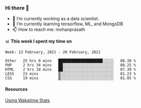 ### Hi there 👋

- 🔭 I’m currently working as a data scientist.
- 🌱 I’m currently learning tensorflow, ML, and MongoDB
- 📫 How to reach me: mohanprasath

📊 **This week I spent my time on**
<!--START_SECTION:waka-->
```text
Week: 13 February, 2021 - 20 February, 2021

Other   25 hrs 8 mins   ████████████████████░░░░░   80.30 % 
PHP     2 hrs 34 mins   ██░░░░░░░░░░░░░░░░░░░░░░░   08.25 % 
HTML    2 hrs 18 mins   ██░░░░░░░░░░░░░░░░░░░░░░░   07.38 % 
LESS    23 mins         ▒░░░░░░░░░░░░░░░░░░░░░░░░   01.23 % 
CSS     19 mins         ▒░░░░░░░░░░░░░░░░░░░░░░░░   01.05 % 
```
<!--END_SECTION:waka-->

#### Resources
[Using Wakatime Stats](https://github.com/marketplace/actions/waka-readme)
